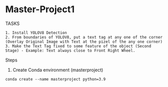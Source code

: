 # Master-Project1

TASKS
```
1. Install YOLOV8 Detection
2. From boundaries of YOLOV8, put a text tag at any one of the corner (Overlay Original Image with Text at the pizel of the any one corner)
3. Make the Text Tag fixed to some feature of the object (Second Stage) - Example: Text always close to Front Right Wheel.
```
Steps
1. Create Conda environment (masterproject)
```
conda create --name masterproject python=3.9

```
